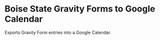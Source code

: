# Boise State Gravity Forms to Google Calendar
Exports Gravity Form entries into a Google Calendar.
